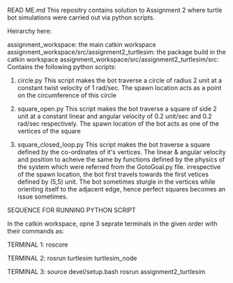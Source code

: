 READ ME.md
This repositry contains solution to Assignment 2 where turtle bot simulations were carried out via python scripts.

Heirarchy here: 

assignment_workspace: the main catkin workspace
assignment_workspace/src/assignment2_turtlesim: the package build in the catkin workspace 
assignment_workspace/src/assignment2_turtlesim/src: Contains the following python scripts:

1. circle.py 
This script makes the bot traverse a circle of radius 2 unit at a constant twist velocity of 1 rad/sec. The spawn location acts as a point on the circumference of this circle 

2. square_open.py 
This script makes the bot traverse a square of side 2 unit at a constant linear and angular velocity of 0.2 unit/sec and 0.2 rad/sec respectively. The spawn location of the bot acts as one of the vertices of the square

3. square_closed_loop.py
This script makes the bot traverse a square defined by the co-ordinates of it's vertices. The linear & angular velocity and position to acheive the same by functions defined by the physics of the system which were referred from the GotoGoal.py file. irrespective of the spawn location, the bot first travels towards the first vetices defined by (5,5) unit. The bot sometimes sturgle in the vertices while orienting itself to the adjacent edge, hence perfect squares becomes an issue sometimes.


SEQUENCE FOR RUNNING PYTHON SCRIPT

In the catkin workspace, opne 3 seprate terminals in the given order with their commands as: 

TERMINAL 1: 
roscore

TERMINAL 2: 
rosrun turtlesim turtlesim_node

TERMINAL 3:
source devel/setup.bash
rosrun assignment2_turtlesim <file name>



